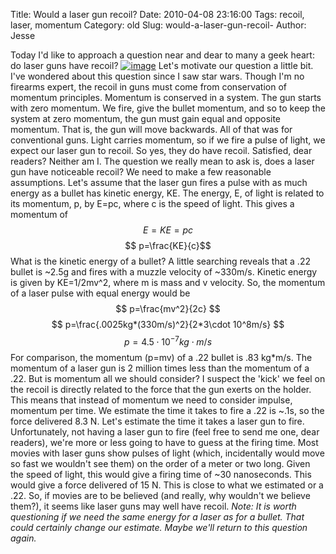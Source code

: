 Title: Would a laser gun recoil?
Date: 2010-04-08 23:16:00
Tags: recoil, laser, momentum
Category: old
Slug: would-a-laser-gun-recoil-
Author: Jesse


Today I'd like to approach a question near and dear to many a geek
heart: do laser guns have recoil?
[![image](http://2.bp.blogspot.com/_SYZpxZOlcb0/S76cWh0vVrI/AAAAAAAAAA8/3AVsx5suF0A/s200/19990814dogfight.jpg)](http://2.bp.blogspot.com/_SYZpxZOlcb0/S76cWh0vVrI/AAAAAAAAAA8/3AVsx5suF0A/s1600/19990814dogfight.jpg)
Let's motivate our question a little bit. I've wondered about this
question since I saw star wars. Though I'm no firearms expert, the
recoil in guns must come from conservation of momentum principles.
Momentum is conserved in a system. The gun starts with zero momentum. We
fire, give the bullet momentum, and so to keep the system at zero
momentum, the gun must gain equal and opposite momentum. That is, the
gun will move backwards. All of that was for conventional guns. Light
carries momentum, so if we fire a pulse of light, we expect our laser
gun to recoil. So yes, they do have recoil. Satisfied, dear readers?
Neither am I. The question we really mean to ask is, does a laser gun
have noticeable recoil? We need to make a few reasonable assumptions.
Let's assume that the laser gun fires a pulse with as much energy as a
bullet has kinetic energy, KE. The energy, E, of light is related to its
momentum, p, by E=pc, where c is the speed of light. This gives a
momentum of $$ E=KE=pc $$ $$ p=\frac{KE}{c}$$ What is the kinetic
energy of a bullet? A little searching reveals that a .22 bullet is
\~2.5g and fires with a muzzle velocity of \~330m/s. Kinetic energy is
given by KE=1/2mv^2, where m is mass and v velocity. So, the momentum
of a laser pulse with equal energy would be $$ p=\frac{mv^2}{2c} $$ $$
p=\frac{.0025kg*(330m/s)^2}{2*3\cdot 10^8m/s} $$ $$
p=4.5\cdot10^{-7}kg \cdot m/s $$ For comparison, the momentum (p=mv)
of a .22 bullet is .83 kg*m/s. The momentum of a laser gun is 2 million
times less than the momentum of a .22. But is momentum all we should
consider? I suspect the 'kick' we feel on the recoil is directly related
to the force that the gun exerts on the holder. This means that instead
of momentum we need to consider impulse, momentum per time. We estimate
the time it takes to fire a .22 is \~.1s, so the force delivered 8.3 N.
Let's estimate the time it takes a laser gun to fire. Unfortunately, not
having a laser gun to fire (feel free to send me one, dear readers),
we're more or less going to have to guess at the firing time. Most
movies with laser guns show pulses of light (which, incidentally would
move so fast we wouldn't see them) on the order of a meter or two long.
Given the speed of light, this would give a firing time of \~30
nanoseconds. This would give a force delivered of 15 N. This is close to
what we estimated or a .22. So, if movies are to be believed (and
really, why wouldn't we believe them?), it seems like laser guns may
well have recoil. *Note: It is worth questioning if we need the same
energy for a laser as for a bullet. That could certainly change our
estimate. Maybe we'll return to this question again.*
